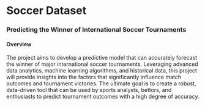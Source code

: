 # Soccer Dataset

### Predicting the Winner of International Soccer Tournaments

#### Overview

The project aims to develop a predictive model that can accurately forecast the winner of major international soccer tournaments. Leveraging advanced data analytics, machine learning algorithms, and historical data, this project will provide insights into the factors that significantly influence match outcomes and tournament victories. The ultimate goal is to create a robust, data-driven tool that can be used by sports analysts, bettors, and enthusiasts to predict tournament outcomes with a high degree of accuracy.
